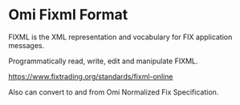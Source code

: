 ﻿# Omi Fixml Format

FIXML is the XML representation and vocabulary for FIX application messages.

Programmatically read, write, edit and manipulate FIXML.

https://www.fixtrading.org/standards/fixml-online

Also can convert to and from Omi Normalized Fix Specification.
